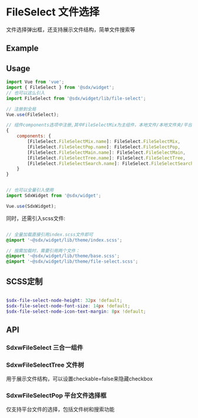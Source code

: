 # FileSelect 文件选择

文件选择弹出框，还支持展示文件结构，简单文件搜索等

## Example

<Common-BasicUsage>
<widget-fileselect-index></widget-fileselect-index>
  <highlight-code slot="codeText" lang="vue">
    <template>
     <SdxwFileSelect></SdxwFileSelect>
    </template>
  </highlight-code>
</Common-BasicUsage>
  
## Usage

```js
import Vue from 'vue';
import { FileSelect } from '@sdx/widget';
// 也可以这么引入
import FileSelect from '@sdx/widget/lib/file-select';

// 注册到全局
Vue.use(FileSelect);

// 组件components选项中注册,其中FileSelectMix为主组件，本地文件/本地文件夹/平台文件三合一
{
    components: {
        [FileSelect.FileSelectMix.name]: FileSelect.FileSelectMix,
        [FileSelect.FileSelectPop.name]: FileSelect.FileSelectPop,
        [FileSelect.FileSelectMain.name]: FileSelect.FileSelectMain,
        [FileSelect.FileSelectTree.name]: FileSelect.FileSelectTree,
        [FileSelect.FileSelectSearch.name]: FileSelect.FileSelectSearch
    }
}


// 也可以全量引入使用
import SdxWidget from '@sdx/widget';

Vue.use(SdxWidget);

```

同时，还需引入scss文件:

```scss

// 全量加载直接引用index.scss文件即可
@import '~@sdx/widget/lib/theme/index.scss';

// 按需加载时，需要引用两个文件：
@import '~@sdx/widget/lib/theme/base.scss';
@import '~@sdx/widget/lib/theme/file-select.scss';

```

## SCSS定制

```scss

$sdx-file-select-node-height: 32px !default;
$sdx-file-select-node-font-size: 14px !default;
$sdx-file-select-node-icon-text-margin: 8px !default;
```

## API

### SdxwFileSelect 三合一组件

<widget-fileselect-api></widget-fileselect-api>

### SdxwFileSelectTree 文件树

用于展示文件结构，可以设置checkable=false来隐藏checkbox

<widget-fileselect-tree></widget-fileselect-tree>

### SdxwFileSelectPop 平台文件选择框

仅支持平台文件的选择，包括文件树和搜索功能

<widget-fileselect-pop></widget-fileselect-pop>